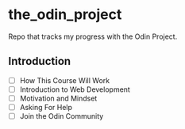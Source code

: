 # the_odin_project
Repo that tracks my progress with the Odin Project.


## Introduction

- [ ] How This Course Will Work
- [ ] Introduction to Web Development
- [ ] Motivation and Mindset
- [ ] Asking For Help
- [ ] Join the Odin Community
